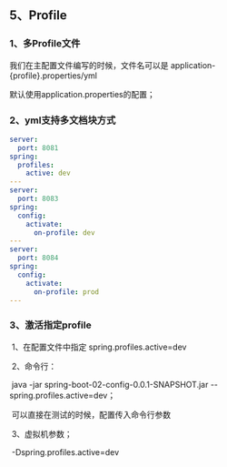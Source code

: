 ## 5、Profile

### 1、多Profile文件

我们在主配置文件编写的时候，文件名可以是   application-{profile}.properties/yml

默认使用application.properties的配置；

### 2、yml支持多文档块方式

```yml
server:
  port: 8081
spring:
  profiles:
    active: dev
---
server:
  port: 8083
spring:
  config:
    activate:
      on-profile: dev
---
server:
  port: 8084
spring:
  config:
    activate:
      on-profile: prod
---
```

### 3、激活指定profile

​	1、在配置文件中指定  spring.profiles.active=dev

​	2、命令行：

​		java -jar spring-boot-02-config-0.0.1-SNAPSHOT.jar --spring.profiles.active=dev；

​		可以直接在测试的时候，配置传入命令行参数

​	3、虚拟机参数；

​		-Dspring.profiles.active=dev
